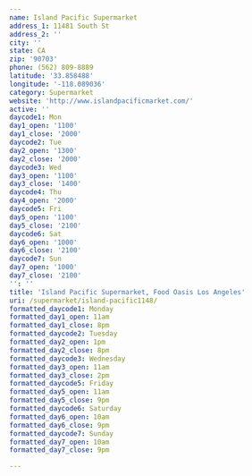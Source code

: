```yaml
---
name: Island Pacific Supermarket
address_1: 11481 South St
address_2: ''
city: ''
state: CA
zip: '90703'
phone: (562) 809-8889
latitude: '33.858488'
longitude: '-118.089036'
category: Supermarket
website: 'http://www.islandpacificmarket.com/'
active: ''
daycode1: Mon
day1_open: '1100'
day1_close: '2000'
daycode2: Tue
day2_open: '1300'
day2_close: '2000'
daycode3: Wed
day3_open: '1100'
day3_close: '1400'
daycode4: Thu
day4_open: '2000'
daycode5: Fri
day5_open: '1100'
day5_close: '2100'
daycode6: Sat
day6_open: '1000'
day6_close: '2100'
daycode7: Sun
day7_open: '1000'
day7_close: '2100'
'': ''
title: 'Island Pacific Supermarket, Food Oasis Los Angeles'
uri: /supermarket/island-pacific1148/
formatted_daycode1: Monday
formatted_day1_open: 11am
formatted_day1_close: 8pm
formatted_daycode2: Tuesday
formatted_day2_open: 1pm
formatted_day2_close: 8pm
formatted_daycode3: Wednesday
formatted_day3_open: 11am
formatted_day3_close: 2pm
formatted_daycode5: Friday
formatted_day5_open: 11am
formatted_day5_close: 9pm
formatted_daycode6: Saturday
formatted_day6_open: 10am
formatted_day6_close: 9pm
formatted_daycode7: Sunday
formatted_day7_open: 10am
formatted_day7_close: 9pm

---
```

